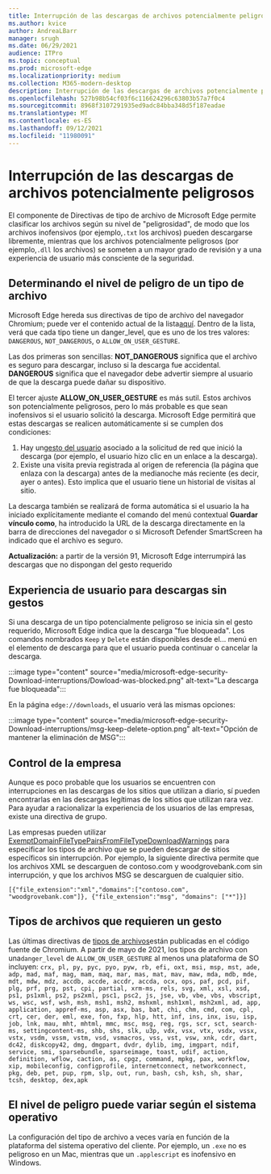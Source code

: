 ```yaml
---
title: Interrupción de las descargas de archivos potencialmente peligrosos
ms.author: kvice
author: AndreaLBarr
manager: srugh
ms.date: 06/29/2021
audience: ITPro
ms.topic: conceptual
ms.prod: microsoft-edge
ms.localizationpriority: medium
ms.collection: M365-modern-desktop
description: Interrupción de las descargas de archivos potencialmente peligrosos
ms.openlocfilehash: 527b98b54cf03f6c116624296c63803b57a7f0c4
ms.sourcegitcommit: 8968f3107291935ed9adc84bba348d5f187eadae
ms.translationtype: MT
ms.contentlocale: es-ES
ms.lasthandoff: 09/12/2021
ms.locfileid: "11980091"
---
```

# <a name="interrupting-downloads-of-potentially-dangerous-files"></a>Interrupción de las descargas de archivos potencialmente peligrosos

El componente de Directivas de tipo de archivo de Microsoft Edge permite clasificar los archivos según su nivel de "peligrosidad", de modo que los archivos inofensivos (por ejemplo,`.txt` los archivos) pueden descargarse libremente, mientras que los archivos potencialmente peligrosos (por ejemplo,`.dll` los archivos) se someten a un mayor grado de revisión y a una experiencia de usuario más consciente de la seguridad.

## <a name="determining-the-danger-level-of-a-file-type"></a>Determinando el nivel de peligro de un tipo de archivo

Microsoft Edge hereda sus directivas de tipo de archivo del navegador Chromium; puede ver el contenido actual de la lista[aquí](https://source.chromium.org/chromium/chromium/src/+/main:components/safe_browsing/core/resources/download_file_types.asciipb). Dentro de la lista, verá que cada tipo tiene un danger_level, que es uno de los tres valores: `DANGEROUS`, `NOT_DANGEROUS`, o `ALLOW_ON_USER_GESTURE`.

Las dos primeras son sencillas: **NOT_DANGEROUS** significa que el archivo es seguro para descargar, incluso si la descarga fue accidental. **DANGEROUS** significa que el navegador debe advertir siempre al usuario de que la descarga puede dañar su dispositivo.

El tercer ajuste **ALLOW_ON_USER_GESTURE** es más sutil. Estos archivos son potencialmente peligrosos, pero lo más probable es que sean inofensivos si el usuario solicitó la descarga. Microsoft Edge permitirá que estas descargas se realicen automáticamente si se cumplen dos condiciones:

1. Hay un[gesto del usuario](https://textslashplain.com/2020/05/18/browser-basics-user-gestures/) asociado a la solicitud de red que inició la descarga (por ejemplo, el usuario hizo clic en un enlace a la descarga).
2. Existe una visita previa registrada al origen de referencia (la página que enlaza con la descarga) antes de la medianoche más reciente (es decir, ayer o antes). Esto implica que el usuario tiene un historial de visitas al sitio.

La descarga también se realizará de forma automática si el usuario la ha iniciado explícitamente mediante el comando del menú contextual **Guardar vínculo como**, ha introducido la URL de la descarga directamente en la barra de direcciones del navegador o si Microsoft Defender SmartScreen ha indicado que el archivo es seguro.

**Actualización:** a partir de la versión 91, Microsoft Edge interrumpirá las descargas que no dispongan del gesto requerido

## <a name="user-experience-for-downloads-lacking-gestures"></a>Experiencia de usuario para descargas sin gestos

Si una descarga de un tipo potencialmente peligroso se inicia sin el gesto requerido, Microsoft Edge indica que la descarga "fue bloqueada". Los comandos nombrados `Keep` y `Delete` están disponibles desde el... menú en el elemento de descarga para que el usuario pueda continuar o cancelar la descarga.

:::image type="content" source="media/microsoft-edge-security-Download-interruptions/Dowload-was-blocked.png" alt-text="La descarga fue bloqueada":::

En la página `edge://downloads`, el usuario verá las mismas opciones:

:::image type="content" source="media/microsoft-edge-security-Download-interruptions/msg-keep-delete-option.png" alt-text="Opción de mantener la eliminación de MSG":::

## <a name="enterprise-controls"></a>Control de la empresa

Aunque es poco probable que los usuarios se encuentren con interrupciones en las descargas de los sitios que utilizan a diario, sí pueden encontrarlas en las descargas legítimas de los sitios que utilizan rara vez. Para ayudar a racionalizar la experiencia de los usuarios de las empresas, existe una directiva de grupo.

Las empresas pueden utilizar [ExemptDomainFileTypePairsFromFileTypeDownloadWarnings](/deployedge/microsoft-edge-policies#exemptdomainfiletypepairsfromfiletypedownloadwarnings) para especificar los tipos de archivo que se pueden descargar de sitios específicos sin interrupción. Por ejemplo, la siguiente directiva permite que los archivos XML se descarguen de contoso.com y woodgrovebank.com sin interrupción, y que los archivos MSG se descarguen de cualquier sitio.

`[{"file_extension":"xml","domains":["contoso.com", "woodgrovebank.com"]},
{"file_extension":"msg", "domains": ["*"]}]`

## <a name="file-types-requiring-a-gesture"></a>Tipos de archivos que requieren un gesto

Las últimas directivas de [tipos de archivos](https://source.chromium.org/chromium/chromium/src/+/main:components/safe_browsing/core/resources/download_file_types.asciipb)están publicadas en el código fuente de Chromium. A partir de mayo de 2021, los tipos de archivo con una`danger_level` de `ALLOW_ON_USER_GESTURE` al menos una plataforma de SO incluyen:
`crx, pl, py, pyc, pyo, pyw, rb, efi, oxt, msi, msp, mst, ade, adp, mad, maf, mag, mam, maq, mar, mas, mat, mav, maw, mda, mdb, mde, mdt, mdw, mdz, accdb, accde, accdr, accda, ocx, ops, paf, pcd, pif, plg, prf, prg, pst, cpi, partial, xrm-ms, rels, svg, xml, xsl, xsd, ps1, ps1xml, ps2, ps2xml, psc1, psc2, js, jse, vb, vbe, vbs, vbscript, ws, wsc, wsf, wsh, msh, msh1, msh2, mshxml, msh1xml, msh2xml, ad, app, application, appref-ms, asp, asx, bas, bat, chi, chm, cmd, com, cpl, crt, cer, der, eml, exe, fon, fxp, hlp, htt, inf, ins, inx, isu, isp, job, lnk, mau, mht, mhtml, mmc, msc, msg, reg, rgs, scr, sct, search-ms, settingcontent-ms, shb, shs, slk, u3p, vdx, vsx, vtx, vsdx, vssx, vstx, vsdm, vssm, vstm, vsd, vsmacros, vss, vst, vsw, xnk, cdr, dart, dc42, diskcopy42, dmg, dmgpart, dvdr, dylib, img, imgpart, ndif, service, smi, sparsebundle, sparseimage, toast, udif, action, definition, wflow, caction, as, cpgz, command, mpkg, pax, workflow, xip, mobileconfig, configprofile, internetconnect, networkconnect, pkg, deb, pet, pup, rpm, slp, out, run, bash, csh, ksh, sh, shar, tcsh, desktop, dex,apk`

## <a name="danger-level-may-vary-by-operating-system"></a>El nivel de peligro puede variar según el sistema operativo

La configuración del tipo de archivo a veces varía en función de la plataforma del sistema operativo del cliente. Por ejemplo, un `.exe` no es peligroso en un Mac, mientras que un `.applescript` es inofensivo en Windows.
